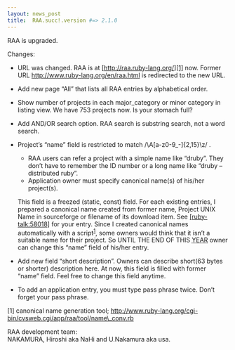 ```yaml
---
layout: news_post
title:  RAA.succ!.version #=> 2.1.0
---
```


RAA is upgraded.

Changes:

* URL was changed. RAA is at [http://raa.ruby-lang.org/][1] now.
  Former URL http://www.ruby-lang.org/en/raa.html is redirected to the new
  URL.
* Add new page “All” that lists all RAA
  entries by alphabetical order.
* Show number of projects in each major\_category or minor category in
  listing view. We have 753 projects now. Is your stomach full?
* Add AND/OR search option. RAA search is substring search,
  not a word search.
* Project’s “name” field is restricted to match
  /\\A\[a-z0-9\_-\]\{2,15}\\z/ .
  * RAA users can refer a project with a
    simple name like “druby”. They don’t have to remember the ID number
    or a long name like “druby – distributed ruby”.
  * Application owner must specify canonical name(s) of his/her
    project(s).
  
  This field is a freezed (static, const) field. For each existing
  entries, I prepared a canonical name created from former name, Project
  UNIX Name in sourceforge or filename of its
  download item. See [\[ruby-talk:58018\]][2] for your entry. Since I
  created canonical names automatically with a
  script<sup>[1](#fn1)</sup>, some owners would think that it isn’t a
  suitable name for their project. So UNTIL THE END
  OF THIS <acronym title="2002">YEAR</acronym> owner can change
  this “name” field of his/her entry.
* Add new field “short description”. Owners can describe short(63 bytes
  or shorter) description here. At now, this field is filled with former
  “name” field. Feel free to change this field anytime.
* To add an application entry, you must type pass phrase twice. Don’t
  forget your pass phrase.

\[1\] canonical name generation tool;
http://www.ruby-lang.org/cgi-bin/cvsweb.cgi/app/raa/tool/name\_conv.rb

RAA development team:  
NAKAMURA, Hiroshi aka NaHi and U.Nakamura aka usa.  

[1]: http://raa.ruby-lang.org/ 
[2]: http://blade.nagaokaut.ac.jp/cgi-bin/scat.rb/ruby/ruby-talk/58018 
